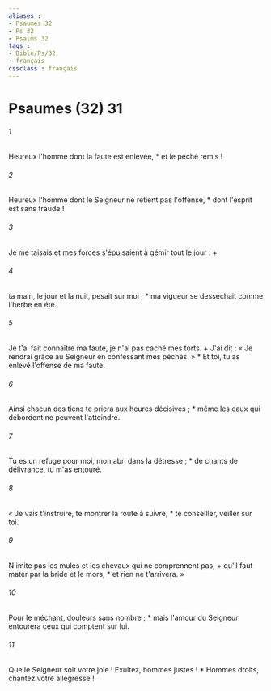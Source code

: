 ```yaml
---
aliases : 
- Psaumes 32
- Ps 32
- Psalms 32
tags : 
- Bible/Ps/32
- français
cssclass : français
---
```


# Psaumes (32) 31

###### 1
Heureux l'homme dont la faute est enlevée, * et le péché remis !
###### 2
Heureux l'homme dont le Seigneur ne retient pas l'offense, * dont l'esprit est sans fraude !
###### 3
Je me taisais et mes forces s'épuisaient à gémir tout le jour : +
###### 4
ta main, le jour et la nuit, pesait sur moi ; * ma vigueur se desséchait comme l'herbe en été.
###### 5
Je t'ai fait connaître ma faute, je n'ai pas caché mes torts. + J'ai dit : « Je rendrai grâce au Seigneur en confessant mes péchés. » * Et toi, tu as enlevé l'offense de ma faute.
###### 6
Ainsi chacun des tiens te priera aux heures décisives ; * même les eaux qui débordent ne peuvent l'atteindre.
###### 7
Tu es un refuge pour moi, mon abri dans la détresse ; * de chants de délivrance, tu m'as entouré.
###### 8
« Je vais t'instruire, te montrer la route à suivre, * te conseiller, veiller sur toi.
###### 9
N'imite pas les mules et les chevaux qui ne comprennent pas, + qu'il faut mater par la bride et le mors, * et rien ne t'arrivera. »
###### 10
Pour le méchant, douleurs sans nombre ; * mais l'amour du Seigneur entourera ceux qui comptent sur lui.
###### 11
Que le Seigneur soit votre joie ! Exultez, hommes justes ! * Hommes droits, chantez votre allégresse !
